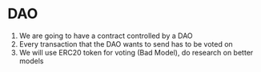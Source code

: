 # DAO

1. We are going to have a contract controlled by a DAO
2. Every transaction that the DAO wants to send has to be voted on
3. We will use ERC20 token for voting (Bad Model), do research on better models
